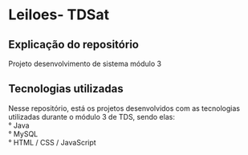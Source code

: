 # Leiloes- TDSat

## Explicação do repositório
Projeto desenvolvimento de sistema módulo 3
## Tecnologias utilizadas
Nesse repositório, está os projetos desenvolvidos com as tecnologias utilizadas durante o módulo 3 de TDS, sendo elas:<br>
° Java<br>
° MySQL<br>
° HTML / CSS / JavaScript
